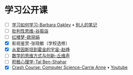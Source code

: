 # 学习公开课

- [ ] [学习如何学习-Barbara Oakley](https://www.coursera.org/learn/learning-how-to-learn) &bull; [别人的笔记](https://pmthinking.notion.site/4d92410d370849c1be0bde496b6d60bb)
- [ ] [批判性思维-谷振诣](https://www.bilibili.com/video/BV1ex411Q7Li)
- [ ] [红楼梦-欧丽娟](https://www.bilibili.com/video/BV1Mb411C7Vi)
- [x] 影视鉴赏-张晓敏（学校选修）
- [x] [从爱因斯坦到霍金的宇宙-赵峥](https://www.bilibili.com/video/BV1kf4y1t7vq)
- [ ] [数学的思维方式与创新-丘维声](https://www.bilibili.com/video/BV1Gt411G7L2)
- [ ] [积极心理学-Tal Ben-Shahar](https://www.bilibili.com/video/BV1kx411S7ZU)
- [x] [Crash Course: Computer Science-Carrie Anne](https://www.bilibili.com/video/BV1EW411u7th) &bull; [Youtube](https://youtube.com/playlist?list=PLH2l6uzC4UEW0s7-KewFLBC1D0l6XRfye)
